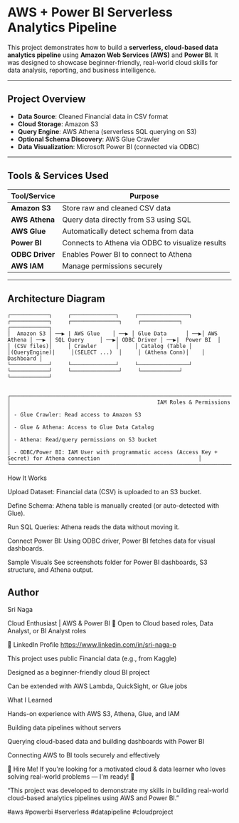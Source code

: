 # AWS + Power BI Serverless Analytics Pipeline

This project demonstrates how to build a **serverless, cloud-based data analytics pipeline** using **Amazon Web Services (AWS)** and **Power BI**. 
It was designed to showcase beginner-friendly, real-world cloud skills for data analysis, reporting, and business intelligence.

---

##  Project Overview

- **Data Source**: Cleaned Financial data in CSV format
- **Cloud Storage**: Amazon S3
- **Query Engine**: AWS Athena (serverless SQL querying on S3)
- **Optional Schema Discovery**: AWS Glue Crawler
- **Data Visualization**: Microsoft Power BI (connected via ODBC)

---

##  Tools & Services Used

| Tool/Service | Purpose |
|--------------|---------|
| **Amazon S3** | Store raw and cleaned CSV data |
| **AWS Athena** | Query data directly from S3 using SQL |
| **AWS Glue** | Automatically detect schema from data |
| **Power BI** | Connects to Athena via ODBC to visualize results |
| **ODBC Driver** | Enables Power BI to connect to Athena |
| **AWS IAM** | Manage permissions securely |

---

##  Architecture Diagram

```
┌────────────┐     ┌──────────────┐     ┌────────────────┐     ┌────────────┐     ┌───────────────┐     ┌────────────┐     ┌────────────┐
│  Amazon S3 │ ──▶ | AWS Glue    │ ──▶ │ Glue Data      │ ──▶│ AWS Athena │ ──▶ │ SQL Query     │ ──▶│ ODBC Driver │ ──▶|  Power BI  │
│ (CSV files)│     │ Crawler      │     │ Catalog (Table │     │(QueryEngine)|     │(SELECT ...)  │     │ (Athena Conn)│    │ Dashboard │
└────────────┘     └──────────────┘     └────────────────┘     └────────────┘     └───────────────┘     └────────────┘     └────────────┘
                                                                                                                                  
                                                                                                                              
┌──────────────────────────────────────────────────────────────────────────────────────────────────────────────────────────────┐
│                                              IAM Roles & Permissions                                                       │
│ - Glue Crawler: Read access to Amazon S3                                                                                      │
│ - Glue & Athena: Access to Glue Data Catalog                                                                                  │
│ - Athena: Read/query permissions on S3 bucket                                                                                 │
│ - ODBC/Power BI: IAM User with programmatic access (Access Key + Secret) for Athena connection                               │
└──────────────────────────────────────────────────────────────────────────────────────────────────────────────────────────────┘
```
 How It Works

Upload Dataset: Financial data (CSV) is uploaded to an S3 bucket.

Define Schema: Athena table is manually created (or auto-detected with Glue).

Run SQL Queries: Athena reads the data without moving it.

Connect Power BI: Using ODBC driver, Power BI fetches data for visual dashboards.

 Sample Visuals
See screenshots folder for Power BI dashboards, S3 structure, and Athena output.

 Author
---
Sri Naga

Cloud Enthusiast | AWS & Power BI 
📍 Open to Cloud based roles, Data Analyst, or BI Analyst roles

🔗 LinkedIn Profile https://www.linkedin.com/in/sri-naga-p

This project uses public Financial data (e.g., from Kaggle)

Designed as a beginner-friendly cloud BI project

Can be extended with AWS Lambda, QuickSight, or Glue jobs

 What I Learned

Hands-on experience with AWS S3, Athena, Glue, and IAM

Building data pipelines without servers

Querying cloud-based data and building dashboards with Power BI

Connecting AWS to BI tools securely and effectively

📢 Hire Me!
If you're looking for a motivated cloud & data learner who loves solving real-world problems — I'm ready! 🚀

“This project was developed to demonstrate my skills in building real-world cloud-based analytics pipelines using AWS and Power BI.”

#aws #powerbi #serverless #datapipeline #cloudproject



